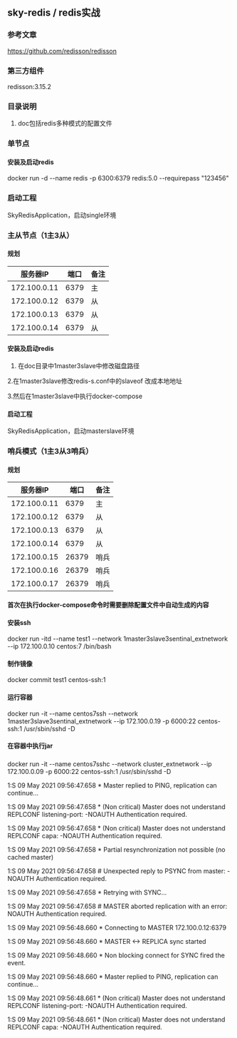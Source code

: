 ## sky-redis / redis实战
### 参考文章
https://github.com/redisson/redisson

### 第三方组件
redisson:3.15.2

### 目录说明
1. doc包括redis多种模式的配置文件

### 单节点
#### 安装及启动redis
docker run -d --name redis -p 6300:6379 redis:5.0 --requirepass "123456"

### 启动工程
SkyRedisApplication，启动single环境

### 主从节点（1主3从）
#### 规划

|  服务器IP | 端口 | 备注  |
| ---- | ---- | ---- |
| 172.100.0.11    |  6379 | 主   |
| 172.100.0.12     | 6379 | 从   |
| 172.100.0.13     | 6379 | 从   |
| 172.100.0.14     | 6379 | 从   |

#### 安装及启动redis
1. 在doc目录中1master3slave中修改磁盘路径
   
2.在1master3slave修改redis-s.conf中的slaveof 改成本地地址

3.然后在1master3slave中执行docker-compose

#### 启动工程
SkyRedisApplication，启动masterslave环境

### 哨兵模式（1主3从3哨兵）
#### 规划

|  服务器IP | 端口 | 备注  |
| ---- | ---- | ---- |
| 172.100.0.11    |  6379 | 主   |
| 172.100.0.12     | 6379 | 从   |
| 172.100.0.13     | 6379 | 从   |
| 172.100.0.14     | 6379 | 从   |
| 172.100.0.15     | 26379 | 哨兵   |
| 172.100.0.16     | 26379 | 哨兵   |
| 172.100.0.17     | 26379 | 哨兵   |

#### 首次在执行docker-compose命令时需要删除配置文件中自动生成的内容

#### 安装ssh
docker run -itd --name test1 --network 1master3slave3sentinal_extnetwork --ip 172.100.0.10 centos:7 /bin/bash

#### 制作镜像
docker commit test1 centos-ssh:1

#### 运行容器
docker run -it --name centos7ssh --network 1master3slave3sentinal_extnetwork --ip 172.100.0.19 -p 6000:22 centos-ssh:1 /usr/sbin/sshd -D

#### 在容器中执行jar


### 

docker run -it --name centos7sshc --network cluster_extnetwork --ip 172.100.0.09 -p 6000:22 centos-ssh:1 /usr/sbin/sshd -D 


1:S 09 May 2021 09:56:47.658 * Master replied to PING, replication can continue...

1:S 09 May 2021 09:56:47.658 * (Non critical) Master does not understand REPLCONF listening-port: -NOAUTH Authentication required.

1:S 09 May 2021 09:56:47.658 * (Non critical) Master does not understand REPLCONF capa: -NOAUTH Authentication required.

1:S 09 May 2021 09:56:47.658 * Partial resynchronization not possible (no cached master)

1:S 09 May 2021 09:56:47.658 # Unexpected reply to PSYNC from master: -NOAUTH Authentication required.

1:S 09 May 2021 09:56:47.658 * Retrying with SYNC...

1:S 09 May 2021 09:56:47.658 # MASTER aborted replication with an error: NOAUTH Authentication required.

1:S 09 May 2021 09:56:48.660 * Connecting to MASTER 172.100.0.12:6379

1:S 09 May 2021 09:56:48.660 * MASTER <-> REPLICA sync started

1:S 09 May 2021 09:56:48.660 * Non blocking connect for SYNC fired the event.

1:S 09 May 2021 09:56:48.660 * Master replied to PING, replication can continue...

1:S 09 May 2021 09:56:48.661 * (Non critical) Master does not understand REPLCONF listening-port: -NOAUTH Authentication required.

1:S 09 May 2021 09:56:48.661 * (Non critical) Master does not understand REPLCONF capa: -NOAUTH Authentication required.

